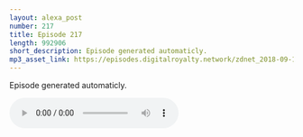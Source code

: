 ```yaml
---
layout: alexa_post
number: 217
title: Episode 217
length: 992906
short_description: Episode generated automaticly.
mp3_asset_link: https://episodes.digitalroyalty.network/zdnet_2018-09-19_01-00-09.mp3
---
```


Episode generated automaticly.

<audio controls>
    <source src="{{ page.mp3_asset_link }}" type="audio/mpeg">
</audio>